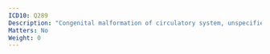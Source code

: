 ```yaml
---
ICD10: Q289
Description: "Congenital malformation of circulatory system, unspecified"
Matters: No
Weight: 0
---
```


